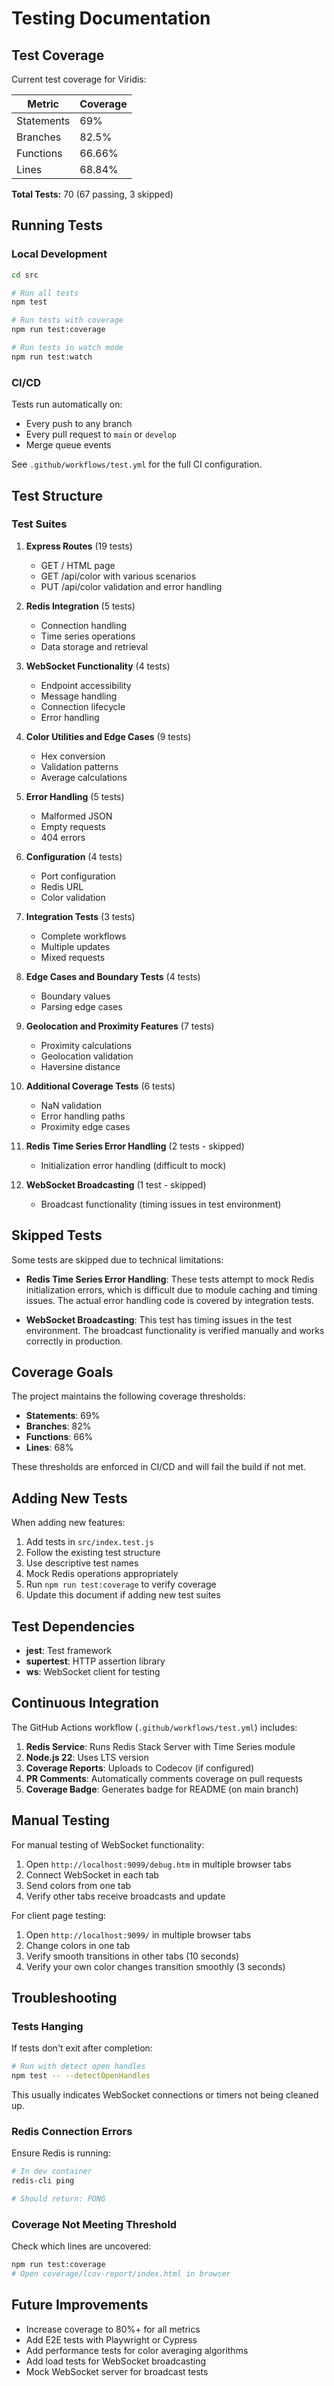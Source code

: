 # Testing Documentation

## Test Coverage

Current test coverage for Viridis:

| Metric | Coverage |
|--------|----------|
| Statements | 69% |
| Branches | 82.5% |
| Functions | 66.66% |
| Lines | 68.84% |

**Total Tests:** 70 (67 passing, 3 skipped)

## Running Tests

### Local Development

```bash
cd src

# Run all tests
npm test

# Run tests with coverage
npm run test:coverage

# Run tests in watch mode
npm run test:watch
```

### CI/CD

Tests run automatically on:
- Every push to any branch
- Every pull request to `main` or `develop`
- Merge queue events

See `.github/workflows/test.yml` for the full CI configuration.

## Test Structure

### Test Suites

1. **Express Routes** (19 tests)
   - GET / HTML page
   - GET /api/color with various scenarios
   - PUT /api/color validation and error handling

2. **Redis Integration** (5 tests)
   - Connection handling
   - Time series operations
   - Data storage and retrieval

3. **WebSocket Functionality** (4 tests)
   - Endpoint accessibility
   - Message handling
   - Connection lifecycle
   - Error handling

4. **Color Utilities and Edge Cases** (9 tests)
   - Hex conversion
   - Validation patterns
   - Average calculations

5. **Error Handling** (5 tests)
   - Malformed JSON
   - Empty requests
   - 404 errors

6. **Configuration** (4 tests)
   - Port configuration
   - Redis URL
   - Color validation

7. **Integration Tests** (3 tests)
   - Complete workflows
   - Multiple updates
   - Mixed requests

8. **Edge Cases and Boundary Tests** (4 tests)
   - Boundary values
   - Parsing edge cases

9. **Geolocation and Proximity Features** (7 tests)
   - Proximity calculations
   - Geolocation validation
   - Haversine distance

10. **Additional Coverage Tests** (6 tests)
    - NaN validation
    - Error handling paths
    - Proximity edge cases

11. **Redis Time Series Error Handling** (2 tests - skipped)
    - Initialization error handling (difficult to mock)

12. **WebSocket Broadcasting** (1 test - skipped)
    - Broadcast functionality (timing issues in test environment)

## Skipped Tests

Some tests are skipped due to technical limitations:

- **Redis Time Series Error Handling**: These tests attempt to mock Redis initialization errors, which is difficult due to module caching and timing issues. The actual error handling code is covered by integration tests.

- **WebSocket Broadcasting**: This test has timing issues in the test environment. The broadcast functionality is verified manually and works correctly in production.

## Coverage Goals

The project maintains the following coverage thresholds:

- **Statements**: 69%
- **Branches**: 82%
- **Functions**: 66%
- **Lines**: 68%

These thresholds are enforced in CI/CD and will fail the build if not met.

## Adding New Tests

When adding new features:

1. Add tests in `src/index.test.js`
2. Follow the existing test structure
3. Use descriptive test names
4. Mock Redis operations appropriately
5. Run `npm run test:coverage` to verify coverage
6. Update this document if adding new test suites

## Test Dependencies

- **jest**: Test framework
- **supertest**: HTTP assertion library
- **ws**: WebSocket client for testing

## Continuous Integration

The GitHub Actions workflow (`.github/workflows/test.yml`) includes:

1. **Redis Service**: Runs Redis Stack Server with Time Series module
2. **Node.js 22**: Uses LTS version
3. **Coverage Reports**: Uploads to Codecov (if configured)
4. **PR Comments**: Automatically comments coverage on pull requests
5. **Coverage Badge**: Generates badge for README (on main branch)

## Manual Testing

For manual testing of WebSocket functionality:

1. Open `http://localhost:9099/debug.htm` in multiple browser tabs
2. Connect WebSocket in each tab
3. Send colors from one tab
4. Verify other tabs receive broadcasts and update

For client page testing:

1. Open `http://localhost:9099/` in multiple browser tabs
2. Change colors in one tab
3. Verify smooth transitions in other tabs (10 seconds)
4. Verify your own color changes transition smoothly (3 seconds)

## Troubleshooting

### Tests Hanging

If tests don't exit after completion:
```bash
# Run with detect open handles
npm test -- --detectOpenHandles
```

This usually indicates WebSocket connections or timers not being cleaned up.

### Redis Connection Errors

Ensure Redis is running:
```bash
# In dev container
redis-cli ping

# Should return: PONG
```

### Coverage Not Meeting Threshold

Check which lines are uncovered:
```bash
npm run test:coverage
# Open coverage/lcov-report/index.html in browser
```

## Future Improvements

- Increase coverage to 80%+ for all metrics
- Add E2E tests with Playwright or Cypress
- Add performance tests for color averaging algorithms
- Add load tests for WebSocket broadcasting
- Mock WebSocket server for broadcast tests


